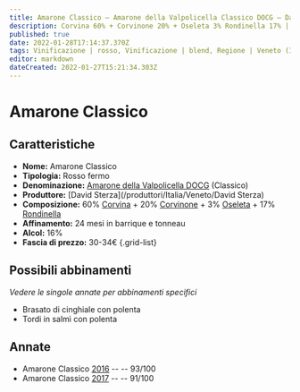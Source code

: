 ```yaml
---
title: Amarone Classico – Amarone della Valpolicella Classico DOCG – David Sterza – Veneto (IT) – 30-34€ – 5★
description: Corvina 60% + Corvinone 20% + Oseleta 3% Rondinella 17% | Brasato di cinghiale con polenta – Tordi in salmì con polenta
published: true
date: 2022-01-28T17:14:37.370Z
tags: Vinificazione | rosso, Vinificazione | blend, Regione | Veneto (IT), Vinificazione | fermo, Prezzi | 30-34€, Vitigni | Corvina, Vitigni | Rondinella, Vitigni | Corvinone, Vitigni | Oseleta, Valutazioni | 5 stelle, Alimento | cinghiale, Cottura | brasato, Alimento | tordi, Aromatizzazione | in salmì, Aromatizzazione | con polenta
editor: markdown
dateCreated: 2022-01-27T15:21:34.303Z
---
```


# Amarone Classico

## Caratteristiche
- **Nome:** <span class="nome">Amarone Classico</span>
- **Tipologia:** Rosso fermo
- **Denominazione:** <span class="denominazione">[Amarone della Valpolicella DOCG](/denominazioni/Italia/Veneto/DOCG/Amarone-della-Valpolicella) (Classico)</span>
- **Produttore:** <span class="cantina">[David Sterza](/produttori/Italia/Veneto/David Sterza)</span> 
- **Composizione:** 60% [Corvina](/vitigni/Italia/corvina) + 20% [Corvinone](/vitigni/Italia/corvinone) + 3% [Oseleta](/vitigni/Italia/oseleta) + 17% [Rondinella](/vitigni/Italia/rondinella)
- **Affinamento:** 24 mesi in barrique e tonneau
- **Alcol:** 16%
- **Fascia di prezzo:** 30-34€
{.grid-list}


## Possibili abbinamenti
*Vedere le singole annate per abbinamenti specifici*

- Brasato di cinghiale con polenta
- Tordi in salmì con polenta


## Annate

- Amarone Classico [2016](vini/Italia/Veneto/David-Sterza/Amarone-Classico/2016) -- <span class="star-5"></span> -- 93/100
- Amarone Classico [2017](vini/Italia/Veneto/David-Sterza/Amarone-Classico/2017) -- <span class="star-5"></span> -- 91/100
